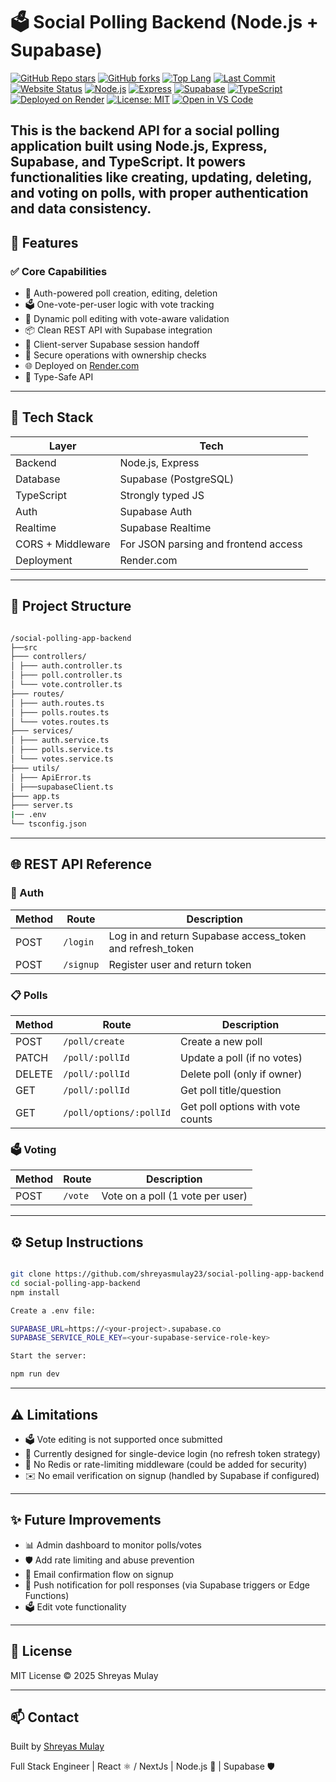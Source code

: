 # 🗳️ Social Polling Backend  (Node.js + Supabase)

[![GitHub Repo stars](https://img.shields.io/github/stars/shreyasmulay23/social-polling-app-backend?style=flat-square)](https://github.com/shreyasmulay23/social-polling-app-backend/stargazers)
[![GitHub forks](https://img.shields.io/github/forks/shreyasmulay23/social-polling-app-backend?style=flat-square)](https://github.com/shreyasmulay23/social-polling-app-backend/network)
[![Top Lang](https://img.shields.io/github/languages/top/shreyasmulay23/social-polling-app-backend?style=flat-square)](https://github.com/shreyasmulay23/social-polling-app-backend)
[![Last Commit](https://img.shields.io/github/last-commit/shreyasmulay23/social-polling-app-backend?style=flat-square)](https://github.com/shreyasmulay23/social-polling-app-backend/commits/main)
[![Website Status](https://img.shields.io/website?url=http%3A//social-polling-app-backend.onrender.com)](https://img.shields.io/website?url=http%3A//social-polling-app-backend.onrender.com/)
[![Node.js](https://img.shields.io/badge/Node.js-18.x-green.svg)](https://nodejs.org/)
[![Express](https://img.shields.io/badge/Express.js-Framework-lightgrey.svg)](https://expressjs.com/)
[![Supabase](https://img.shields.io/badge/Supabase-PostgreSQL+Auth-brightgreen.svg)](https://supabase.com/)
[![TypeScript](https://img.shields.io/badge/Built%20With-TypeScript-blue?logo=typescript&style=flat-square)](https://www.typescriptlang.org/)
[![Deployed on Render](https://img.shields.io/badge/Deploy-Render-blueviolet)](https://render.com/)
[![License: MIT](https://img.shields.io/badge/License-MIT-yellow.svg)](LICENSE)
[![Open in VS Code](https://img.shields.io/badge/Open%20in-VSCode-007ACC?logo=visualstudiocode&style=flat-square)](https://github.com/shreyasmulay23/social-polling-app-backend)

This is the backend API for a social polling application built using **Node.js**, **Express**, **Supabase**, and
**TypeScript**. It powers functionalities like creating, updating, deleting, and voting on polls, with proper
authentication and data consistency.
---

## 🚀 Features

### ✅ Core Capabilities

- 🔐 Auth-powered poll creation, editing, deletion
- 🗳️ One-vote-per-user logic with vote tracking
- 📝 Dynamic poll editing with vote-aware validation
- 📦 Clean REST API with Supabase integration
- 🔁 Client-server Supabase session handoff
- 🧼 Secure operations with ownership checks
- 🌐 Deployed on [Render.com](https://render.com)
- 🧪 Type-Safe API

---

## 🧠 Tech Stack

| Layer             | Tech                                 |
|-------------------|--------------------------------------|
| Backend           | Node.js, Express                     |
| Database          | Supabase (PostgreSQL)                |
| TypeScript        | Strongly typed JS                    |
| Auth              | Supabase Auth                        |
| Realtime          | Supabase Realtime                    |
| CORS + Middleware | For JSON parsing and frontend access |
| Deployment        | Render.com                           |

---

## 📁 Project Structure

```bash

/social-polling-app-backend
├──src
├─── controllers/
│ ├─── auth.controller.ts
│ ├─── poll.controller.ts
│ └─── vote.controller.ts
├─── routes/
│ ├─── auth.routes.ts
│ ├─── polls.routes.ts
│ └─── votes.routes.ts
├─── services/
│ ├─── auth.service.ts
│ ├─── polls.service.ts
│ └─── votes.service.ts
├─── utils/
│ ├─── ApiError.ts
│ ├───supabaseClient.ts
├─── app.ts
├─── server.ts
|── .env
└── tsconfig.json
```

---

## 🌐 REST API Reference

### 🔑 Auth

| Method | Route     | Description                                               |
|--------|-----------|-----------------------------------------------------------|
| POST   | `/login`  | Log in and return Supabase access_token and refresh_token |
| POST   | `/signup` | Register user and return token                            |

### 📋 Polls

| Method | Route                   | Description                       |
|--------|-------------------------|-----------------------------------|
| POST   | `/poll/create`          | Create a new poll                 |
| PATCH  | `/poll/:pollId`         | Update a poll (if no votes)       |
| DELETE | `/poll/:pollId`         | Delete poll (only if owner)       |
| GET    | `/poll/:pollId`         | Get poll title/question           |
| GET    | `/poll/options/:pollId` | Get poll options with vote counts |

### 🗳️ Voting

| Method | Route   | Description                      |
|--------|---------|----------------------------------|
| POST   | `/vote` | Vote on a poll (1 vote per user) |

---

## ⚙️ Setup Instructions

```bash

git clone https://github.com/shreyasmulay23/social-polling-app-backend
cd social-polling-app-backend
npm install

Create a .env file:

SUPABASE_URL=https://<your-project>.supabase.co
SUPABASE_SERVICE_ROLE_KEY=<your-supabase-service-role-key>

Start the server:

npm run dev
```

---

## ⚠️ Limitations

- 🗳️ Vote editing is not supported once submitted
- 📱 Currently designed for single-device login (no refresh token strategy)
- 💾 No Redis or rate-limiting middleware (could be added for security)
- ✉️ No email verification on signup (handled by Supabase if configured)

---

## ✨ Future Improvements

- 📊 Admin dashboard to monitor polls/votes
- 🛡️ Add rate limiting and abuse prevention
- 📧 Email confirmation flow on signup
- 📱 Push notification for poll responses (via Supabase triggers or Edge Functions)
- 🗳️ Edit vote functionality

---

## 📜 License

MIT License © 2025 Shreyas Mulay

---

## 📫 Contact

Built by [Shreyas Mulay](https://shreyas-mulay.vercel.app/)

Full Stack Engineer | React ⚛️ / NextJs | Node.js 🚀 | Supabase 🛡️
